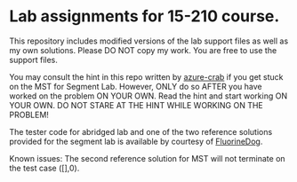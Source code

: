 Lab assignments for 15-210 course.
==================================

This repository includes modified versions of the lab support files as well as my own solutions.
Please DO NOT copy my work. You are free to use the support files.

You may consult the hint in this repo written by [azure-crab](https://github.com/azure-crab) if you get stuck on the MST for Segment Lab. However, ONLY do so AFTER you have worked on the problem ON YOUR OWN. Read the hint and start working ON YOUR OWN. DO NOT STARE AT THE HINT WHILE WORKING ON THE PROBLEM!

The tester code for abridged lab and one of the two reference solutions provided for the segment lab is available by courtesy of [FluorineDog](https://github.com/FluorineDog).

Known issues: The second reference solution for MST will not terminate on the test case ([],0).
